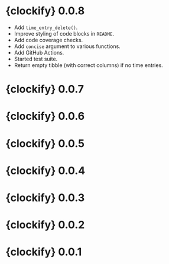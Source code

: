 # {clockify} 0.0.8

* Add `time_entry_delete()`.
* Improve styling of code blocks in `README`.
* Add code coverage checks.
* Add `concise` argument to various functions.
* Add GitHub Actions.
* Started test suite.
* Return empty tibble (with correct columns) if no time entries.

# {clockify} 0.0.7

# {clockify} 0.0.6

# {clockify} 0.0.5

# {clockify} 0.0.4

# {clockify} 0.0.3

# {clockify} 0.0.2

# {clockify} 0.0.1
